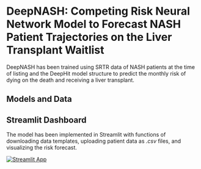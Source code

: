 # DeepNASH:  Competing Risk Neural Network Model to Forecast NASH Patient Trajectories on the Liver Transplant Waitlist
DeepNASH has been trained using SRTR data of NASH patients at the time of listing and the DeepHit model structure to predict the monthly risk of dying on the death and receiving a liver transplant. 

## Models and Data 


## Streamlit Dashboard
The model has been implemented in Streamlit with functions of downloading data templates, uploading patient data as *.csv* files, and visualizing the risk forecast. 

[![Streamlit App](https://static.streamlit.io/badges/streamlit_badge_black_white.svg)](https://deepnash.streamlit.app/)

# 

